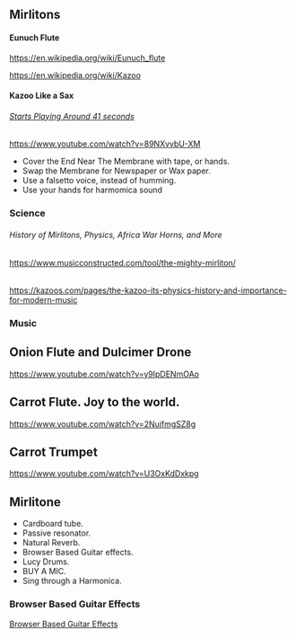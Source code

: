 ## Mirlitons

#### Eunuch Flute

https://en.wikipedia.org/wiki/Eunuch_flute

https://en.wikipedia.org/wiki/Kazoo

#### Kazoo Like a Sax

###### [Starts Playing Around 41 seconds](https://www.youtube.com/watch?v=89NXvvbU-XM)

https://www.youtube.com/watch?v=89NXvvbU-XM

- Cover the End Near The Membrane with tape, or hands. 
- Swap the Membrane for Newspaper or Wax paper. 
- Use a falsetto voice, instead of humming.
- Use your hands for harmomica sound

### Science

###### History of Mirlitons, Physics, Africa War Horns, and More

https://www.musicconstructed.com/tool/the-mighty-mirliton/

######

https://kazoos.com/pages/the-kazoo-its-physics-history-and-importance-for-modern-music

### Music

## Onion Flute and Dulcimer Drone

https://www.youtube.com/watch?v=y9IpDENmOAo

## Carrot Flute. Joy to the world.

https://www.youtube.com/watch?v=2NujfmgSZ8g

## Carrot Trumpet

https://www.youtube.com/watch?v=U3OxKdDxkpg



## Mirlitone

- Cardboard tube.
- Passive resonator.
- Natural Reverb.
- Browser Based Guitar effects.
- Lucy Drums.
- BUY A MIC. 
- Sing through a Harmonica.

### Browser Based Guitar Effects

[Browser Based Guitar Effects](https://www.google.com/search?q=browser+guitar+effects&newwindow=1&sxsrf=ALiCzsaCBqFONiPDvTm2lSA_e5N6Yuv55Q%3A1663032526538&ei=ztwfY9a8IJ2Nr7wP35i4uAU&ved=0ahUKEwjW2_n3zpD6AhWdxosBHV8MDlcQ4dUDCA4&uact=5&oq=browser+guitar+effects&gs_lcp=Cgdnd3Mtd2l6EAMyBAgjECc6BwgjELACECdKBQg8EgEySgQIQRgBSgQIRhgAUMAGWJ0gYI8haAJwAHgAgAFYiAHHAZIBATOYAQCgAQHAAQE&sclient=gws-wiz)

